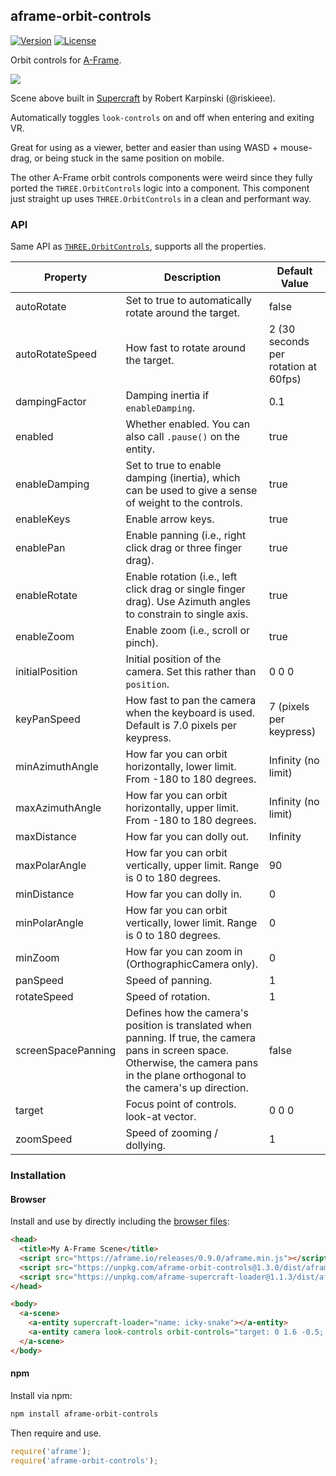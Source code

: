 ## aframe-orbit-controls

[![Version](http://img.shields.io/npm/v/aframe-orbit-controls-component.svg?style=flat-square)](https://npmjs.org/package/aframe-orbit-controls-component)
[![License](http://img.shields.io/npm/l/aframe-orbit-controls-component.svg?style=flat-square)](https://npmjs.org/package/aframe-orbit-controls-component)

Orbit controls for [A-Frame](https://aframe.io).

![](https://user-images.githubusercontent.com/674727/41206637-d58d7ec0-6cbb-11e8-8161-966396f45b79.gif)

Scene above built in [Supercraft](https://supermedium.com/supercraft) by Robert
Karpinski (@riskieee).

Automatically toggles `look-controls` on and off when entering and exiting VR.

Great for using as a viewer, better and easier than using WASD + mouse-drag,
or being stuck in the same position on mobile.

The other A-Frame orbit controls components were weird since they fully ported
the `THREE.OrbitControls` logic into a component. This component just straight
up uses `THREE.OrbitControls` in a clean and performant way.

### API

Same API as
[`THREE.OrbitControls`](https://threejs.org/docs/#examples/controls/OrbitControls),
supports all the properties.

| Property           | Description                                                                                                                                                                              | Default Value                        |
| --------           | -----------                                                                                                                                                                              | -------------                        |
| autoRotate         | Set to true to automatically rotate around the target.                                                                                                                                   | false                                |
| autoRotateSpeed    | How fast to rotate around the target.                                                                                                                                                    | 2 (30 seconds per rotation at 60fps) |
| dampingFactor      | Damping inertia if `enableDamping`.                                                                                                                                                      | 0.1                                  |
| enabled            | Whether enabled. You can also call `.pause()` on the entity. | true                                 |
| enableDamping      | Set to true to enable damping (inertia), which can be used to give a sense of weight to the controls.                                                                                    | true                                 |
| enableKeys         | Enable arrow keys.                                                                                                                                                                       | true                                 |
| enablePan          | Enable panning (i.e., right click drag or three finger drag).                                                                                                                            | true                                 |
| enableRotate       | Enable rotation (i.e., left click drag or single finger drag). Use Azimuth angles to constrain to single axis.                                                                           | true                                 |
| enableZoom         | Enable zoom (i.e., scroll or pinch).                                                                                                                                                     | true                                 |
| initialPosition    | Initial position of the camera. Set this rather than `position`.                                                                                                                         | 0 0 0                                |
| keyPanSpeed        | How fast to pan the camera when the keyboard is used. Default is 7.0 pixels per keypress.                                                                                                | 7 (pixels per keypress)              |
| minAzimuthAngle    | How far you can orbit horizontally, lower limit. From -180 to 180 degrees.                                                                                                               | Infinity (no limit)                  |
| maxAzimuthAngle    | How far you can orbit horizontally, upper limit. From -180 to 180 degrees.                                                                                                               | Infinity (no limit)                  |
| maxDistance        | How far you can dolly out.                                                                                                                                                               | Infinity                             |
| maxPolarAngle      | How far you can orbit vertically, upper limit. Range is 0 to 180 degrees.                                                                                                                | 90                                   |
| minDistance        | How far you can dolly in.                                                                                                                                                                | 0                                    |
| minPolarAngle      | How far you can orbit vertically, lower limit. Range is 0 to 180 degrees.                                                                                                                | 0                                    |
| minZoom            | How far you can zoom in (OrthographicCamera only).                                                                                                                                       | 0                                    |
| panSpeed           | Speed of panning.                                                                                                                                                                        | 1                                    |
| rotateSpeed        | Speed of rotation.                                                                                                                                                                       | 1                                    |
| screenSpacePanning | Defines how the camera's position is translated when panning. If true, the camera pans in screen space. Otherwise, the camera pans in the plane orthogonal to the camera's up direction. | false                                |
| target             | Focus point of controls. look-at vector.                                                                                                                                                 | 0 0 0                                |
| zoomSpeed          | Speed of zooming / dollying.                                                                                                                                                             | 1                                    |

### Installation

#### Browser

Install and use by directly including the [browser files](dist):

```html
<head>
  <title>My A-Frame Scene</title>
  <script src="https://aframe.io/releases/0.9.0/aframe.min.js"></script>
  <script src="https://unpkg.com/aframe-orbit-controls@1.3.0/dist/aframe-orbit-controls.min.js"></script>
  <script src="https://unpkg.com/aframe-supercraft-loader@1.1.3/dist/aframe-supercraft-loader.js"></script>
</head>

<body>
  <a-scene>
    <a-entity supercraft-loader="name: icky-snake"></a-entity>
    <a-entity camera look-controls orbit-controls="target: 0 1.6 -0.5; minDistance: 0.5; maxDistance: 180; initialPosition: 0 5 15"></a-entity>
  </a-scene>
</body>
```

#### npm

Install via npm:

```bash
npm install aframe-orbit-controls
```

Then require and use.

```js
require('aframe');
require('aframe-orbit-controls');
```
